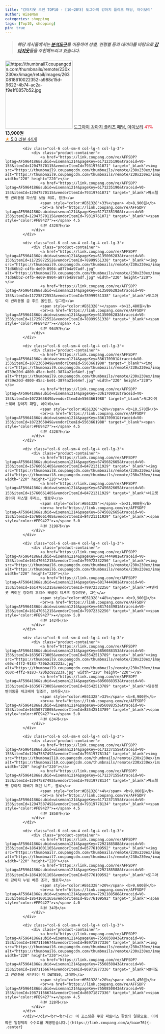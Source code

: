 ```yaml
---
title: "강아지옷 추천 TOP10 - [10~20대] 도그아이 강아지 플리츠 패딩, 아이보리"
author: WiseMan
categories: shopping
tags: [Top10, shopping]
pin: true
---
```


> ##### 해당 게시물에서는 [**분석도구**](https://itemscout.io/)를 이용하여 **성별**, **연령별** 등의 데이터를 바탕으로 [**강아지옷**](https://link.coupang.com/a/baae76)들을 추천해드리고 있습니다.
<div class="container"><div class="row">
            <div class="col-6 col-sm-4 col-lg-4 col-lg-3">
                <div class="product-container">
                    <a href="https://link.coupang.com/re/AFFSDP?lptag=AF5964186&subid=wiseman1214&pageKey=4550345254&traceid=V0-153&itemId=5522712274&vendorItemId=72822241836" target="_blank"><img src="https://thumbnail7.coupangcdn.com/thumbnails/remote/230x230ex/image/retail/images/2630818610022352-a988c15d-9622-4b74-ac2a-f9e1f0857b52.jpg" alt="https://thumbnail7.coupangcdn.com/thumbnails/remote/230x230ex/image/retail/images/2630818610022352-a988c15d-9622-4b74-ac2a-f9e1f0857b52.jpg" width="220" height="220"></a>
                    <a href="https://link.coupang.com/re/AFFSDP?lptag=AF5964186&subid=wiseman1214&pageKey=4550345254&traceid=V0-153&itemId=5522712274&vendorItemId=72822241836" target="_blank">도그아이 강아지 플리츠 패딩, 아이보리</a>
                    <span style="color:#E61328">41%</span> <b>13,900원</b>
                    <br><a href="https://link.coupang.com/re/AFFSDP?lptag=AF5964186&subid=wiseman1214&pageKey=4550345254&traceid=V0-153&itemId=5522712274&vendorItemId=72822241836" target="_blank"><span style="color:#FE9427">★</span> 5.0
                    리뷰 44개</a>
                </div>
            </div>
            
            <div class="col-6 col-sm-4 col-lg-4 col-lg-3">
                <div class="product-container">
                    <a href="https://link.coupang.com/re/AFFSDP?lptag=AF5964186&subid=wiseman1214&pageKey=6171235190&traceid=V0-153&itemId=12047570115&vendorItemId=79319761071" target="_blank"><img src="https://thumbnail9.coupangcdn.com/thumbnails/remote/230x230ex/image/rs_quotation_api/zptwenwn/772537c3cab84c6d9c091d2b8f926976.jpg" alt="https://thumbnail9.coupangcdn.com/thumbnails/remote/230x230ex/image/rs_quotation_api/zptwenwn/772537c3cab84c6d9c091d2b8f926976.jpg" width="220" height="220"></a>
                    <a href="https://link.coupang.com/re/AFFSDP?lptag=AF5964186&subid=wiseman1214&pageKey=6171235190&traceid=V0-153&itemId=12047570115&vendorItemId=79319761071" target="_blank">파스텔펫 반려동물 파스텔 보들 의류, 핑크</a>
                    <span style="color:#E61328">33%</span> <b>8,900원</b>
                    <br><a href="https://link.coupang.com/re/AFFSDP?lptag=AF5964186&subid=wiseman1214&pageKey=6171235190&traceid=V0-153&itemId=12047570115&vendorItemId=79319761071" target="_blank"><span style="color:#FE9427">★</span> 4.5
                    리뷰 4328개</a>
                </div>
            </div>
            
            <div class="col-6 col-sm-4 col-lg-4 col-lg-3">
                <div class="product-container">
                    <a href="https://link.coupang.com/re/AFFSDP?lptag=AF5964186&subid=wiseman1214&pageKey=6135006283&traceid=V0-153&itemId=11725872552&vendorItemId=78999951338" target="_blank"><img src="https://thumbnail9.coupangcdn.com/thumbnails/remote/230x230ex/image/retail/images/1855944892530704-71d66bb2-c4fb-4e09-8904-a877b4a97adf.jpg" alt="https://thumbnail9.coupangcdn.com/thumbnails/remote/230x230ex/image/retail/images/1855944892530704-71d66bb2-c4fb-4e09-8904-a877b4a97adf.jpg" width="220" height="220"></a>
                    <a href="https://link.coupang.com/re/AFFSDP?lptag=AF5964186&subid=wiseman1214&pageKey=6135006283&traceid=V0-153&itemId=11725872552&vendorItemId=78999951338" target="_blank">도그아이 반려동물 곰 후드 올인원, 딥그린</a>
                    <span style="color:#E61328"></span> <b>13,480원</b>
                    <br><a href="https://link.coupang.com/re/AFFSDP?lptag=AF5964186&subid=wiseman1214&pageKey=6135006283&traceid=V0-153&itemId=11725872552&vendorItemId=78999951338" target="_blank"><span style="color:#FE9427">★</span> 4.5
                    리뷰 9649개</a>
                </div>
            </div>
            
            <div class="col-6 col-sm-4 col-lg-4 col-lg-3">
                <div class="product-container">
                    <a href="https://link.coupang.com/re/AFFSDP?lptag=AF5964186&subid=wiseman1214&pageKey=336170901&traceid=V0-153&itemId=1072365849&vendorItemId=5563661988" target="_blank"><img src="https://thumbnail9.coupangcdn.com/thumbnails/remote/230x230ex/image/retail/images/3480288765164328-d739e20d-4800-45ac-be01-3874a21e64ef.jpg" alt="https://thumbnail9.coupangcdn.com/thumbnails/remote/230x230ex/image/retail/images/3480288765164328-d739e20d-4800-45ac-be01-3874a21e64ef.jpg" width="220" height="220"></a>
                    <a href="https://link.coupang.com/re/AFFSDP?lptag=AF5964186&subid=wiseman1214&pageKey=336170901&traceid=V0-153&itemId=1072365849&vendorItemId=5563661988" target="_blank">도그아이 스퀘어 강아지 패딩, 네이비</a>
                    <span style="color:#E61328">20%</span> <b>10,570원</b>
                    <br><a href="https://link.coupang.com/re/AFFSDP?lptag=AF5964186&subid=wiseman1214&pageKey=336170901&traceid=V0-153&itemId=1072365849&vendorItemId=5563661988" target="_blank"><span style="color:#FE9427">★</span> 4.5
                    리뷰 4328개</a>
                </div>
            </div>
            
            <div class="col-6 col-sm-4 col-lg-4 col-lg-3">
                <div class="product-container">
                    <a href="https://link.coupang.com/re/AFFSDP?lptag=AF5964186&subid=wiseman1214&pageKey=6745682665&traceid=V0-153&itemId=15760661405&vendorItemId=84721311929" target="_blank"><img src="https://thumbnail8.coupangcdn.com/thumbnails/remote/230x230ex/image/vendor_inventory/deb1/8925870b061deddeb8c0561fdb528ee84bf2e038bb144ac21dc165f5c3dd.jpg" alt="https://thumbnail8.coupangcdn.com/thumbnails/remote/230x230ex/image/vendor_inventory/deb1/8925870b061deddeb8c0561fdb528ee84bf2e038bb144ac21dc165f5c3dd.jpg" width="220" height="220"></a>
                    <a href="https://link.coupang.com/re/AFFSDP?lptag=AF5964186&subid=wiseman1214&pageKey=6745682665&traceid=V0-153&itemId=15760661405&vendorItemId=84721311929" target="_blank">네오핏 강아지 파스텔 후리스, 옐로우</a>
                    <span style="color:#E61328"></span> <b>21,900원</b>
                    <br><a href="https://link.coupang.com/re/AFFSDP?lptag=AF5964186&subid=wiseman1214&pageKey=6745682665&traceid=V0-153&itemId=15760661405&vendorItemId=84721311929" target="_blank"><span style="color:#FE9427">★</span> 5.0
                    리뷰 3198개</a>
                </div>
            </div>
            
            <div class="col-6 col-sm-4 col-lg-4 col-lg-3">
                <div class="product-container">
                    <a href="https://link.coupang.com/re/AFFSDP?lptag=AF5964186&subid=wiseman1214&pageKey=6817444981&traceid=V0-153&itemId=16147051215&vendorItemId=79972332256" target="_blank"><img src="https://thumbnail6.coupangcdn.com/thumbnails/remote/230x230ex/image/vendor_inventory/ca6c/ad9eaffdb28c4b0e64e9b99b9f84c38e464da8650c228ee5c7b93400f133.PNG" alt="https://thumbnail6.coupangcdn.com/thumbnails/remote/230x230ex/image/vendor_inventory/ca6c/ad9eaffdb28c4b0e64e9b99b9f84c38e464da8650c228ee5c7b93400f133.PNG" width="220" height="220"></a>
                    <a href="https://link.coupang.com/re/AFFSDP?lptag=AF5964186&subid=wiseman1214&pageKey=6817444981&traceid=V0-153&itemId=16147051215&vendorItemId=79972332256" target="_blank">큐앤캐롯 귀여운 강아지 후리스 뽀글이 티셔츠 강아지옷, 그린</a>
                    <span style="color:#E61328">48%</span> <b>9,900원</b>
                    <br><a href="https://link.coupang.com/re/AFFSDP?lptag=AF5964186&subid=wiseman1214&pageKey=6817444981&traceid=V0-153&itemId=16147051215&vendorItemId=79972332256" target="_blank"><span style="color:#FE9427">★</span> 5.0
                    리뷰 142개</a>
                </div>
            </div>
            
            <div class="col-6 col-sm-4 col-lg-4 col-lg-3">
                <div class="product-container">
                    <a href="https://link.coupang.com/re/AFFSDP?lptag=AF5964186&subid=wiseman1214&pageKey=6856088353&traceid=V0-153&itemId=16350773005&vendorItemId=83542513789" target="_blank"><img src="https://thumbnail9.coupangcdn.com/thumbnails/remote/230x230ex/image/retail/images/2022/10/20/11/6/ee1219a9-c60c-4ff2-9183-720b2c82223a.jpg" alt="https://thumbnail9.coupangcdn.com/thumbnails/remote/230x230ex/image/retail/images/2022/10/20/11/6/ee1219a9-c60c-4ff2-9183-720b2c82223a.jpg" width="220" height="220"></a>
                    <a href="https://link.coupang.com/re/AFFSDP?lptag=AF5964186&subid=wiseman1214&pageKey=6856088353&traceid=V0-153&itemId=16350773005&vendorItemId=83542513789" target="_blank">딩동펫 반려동물 체크베어 털조끼, 브라운</a>
                    <span style="color:#E61328">33%</span> <b>8,900원</b>
                    <br><a href="https://link.coupang.com/re/AFFSDP?lptag=AF5964186&subid=wiseman1214&pageKey=6856088353&traceid=V0-153&itemId=16350773005&vendorItemId=83542513789" target="_blank"><span style="color:#FE9427">★</span> 5.0
                    리뷰 634개</a>
                </div>
            </div>
            
            <div class="col-6 col-sm-4 col-lg-4 col-lg-3">
                <div class="product-container">
                    <a href="https://link.coupang.com/re/AFFSDP?lptag=AF5964186&subid=wiseman1214&pageKey=6171237155&traceid=V0-153&itemId=12047587492&vendorItemId=79319778134" target="_blank"><img src="https://thumbnail10.coupangcdn.com/thumbnails/remote/230x230ex/image/rs_quotation_api/xs4wtqbx/9e1fdb9ce28d4b88acd825798b7e4901.jpg" alt="https://thumbnail10.coupangcdn.com/thumbnails/remote/230x230ex/image/rs_quotation_api/xs4wtqbx/9e1fdb9ce28d4b88acd825798b7e4901.jpg" width="220" height="220"></a>
                    <a href="https://link.coupang.com/re/AFFSDP?lptag=AF5964186&subid=wiseman1214&pageKey=6171237155&traceid=V0-153&itemId=12047587492&vendorItemId=79319778134" target="_blank">파스텔펫 강아지 꽈배기 패턴 니트, 블루</a>
                    <span style="color:#E61328">4%</span> <b>9,060원</b>
                    <br><a href="https://link.coupang.com/re/AFFSDP?lptag=AF5964186&subid=wiseman1214&pageKey=6171237155&traceid=V0-153&itemId=12047587492&vendorItemId=79319778134" target="_blank"><span style="color:#FE9427">★</span> 4.5
                    리뷰 1858개</a>
                </div>
            </div>
            
            <div class="col-6 col-sm-4 col-lg-4 col-lg-3">
                <div class="product-container">
                    <a href="https://link.coupang.com/re/AFFSDP?lptag=AF5964186&subid=wiseman1214&pageKey=7292188588&traceid=V0-153&itemId=18641001165&vendorItemId=85776109592" target="_blank"><img src="https://thumbnail7.coupangcdn.com/thumbnails/remote/230x230ex/image/rs_quotation_api/0k09d1af/489b3f8ac3594bf3bcd2a83b7d8765f7.jpg" alt="https://thumbnail7.coupangcdn.com/thumbnails/remote/230x230ex/image/rs_quotation_api/0k09d1af/489b3f8ac3594bf3bcd2a83b7d8765f7.jpg" width="220" height="220"></a>
                    <a href="https://link.coupang.com/re/AFFSDP?lptag=AF5964186&subid=wiseman1214&pageKey=7292188588&traceid=V0-153&itemId=18641001165&vendorItemId=85776109592" target="_blank">도그아이 강아지 누빔 버튼 조끼, 옐로우</a>
                    <span style="color:#E61328">20%</span> <b>9,600원</b>
                    <br><a href="https://link.coupang.com/re/AFFSDP?lptag=AF5964186&subid=wiseman1214&pageKey=7292188588&traceid=V0-153&itemId=18641001165&vendorItemId=85776109592" target="_blank"><span style="color:#FE9427">★</span> 4.0
                    리뷰 34개</a>
                </div>
            </div>
            
            <div class="col-6 col-sm-4 col-lg-4 col-lg-3">
                <div class="product-container">
                    <a href="https://link.coupang.com/re/AFFSDP?lptag=AF5964186&subid=wiseman1214&pageKey=7550850843&traceid=V0-153&itemId=19871156674&vendorItemId=86971877336" target="_blank"><img src="https://thumbnail6.coupangcdn.com/thumbnails/remote/230x230ex/image/rs_quotation_api/t47npw1e/89aef524a23a40f09f8e05008603918e.jpg" alt="https://thumbnail6.coupangcdn.com/thumbnails/remote/230x230ex/image/rs_quotation_api/t47npw1e/89aef524a23a40f09f8e05008603918e.jpg" width="220" height="220"></a>
                    <a href="https://link.coupang.com/re/AFFSDP?lptag=AF5964186&subid=wiseman1214&pageKey=7550850843&traceid=V0-153&itemId=19871156674&vendorItemId=86971877336" target="_blank">쁘띠도그 반려동물 세터데이 티 DWT050, 그레이</a>
                    <span style="color:#E61328">20%</span> <b>8,450원</b>
                    <br><a href="https://link.coupang.com/re/AFFSDP?lptag=AF5964186&subid=wiseman1214&pageKey=7550850843&traceid=V0-153&itemId=19871156674&vendorItemId=86971877336" target="_blank"><span style="color:#FE9427">★</span> 4.5
                    리뷰 328개</a>
                </div>
            </div>
            </div></div><br><br>[👉 이 포스팅은 쿠팡 파트너스 활동의 일환으로, 이에 따른 일정액의 수수료를 제공받습니다.](https://link.coupang.com/a/baae76){: .center}